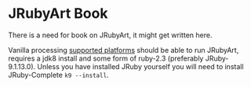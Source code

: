 # JRubyArt Book
There is a need for book on JRubyArt, it might get written here.

Vanilla processing [supported platforms](https://github.com/processing/processing/wiki/Supported-Platforms) should be able to run JRubyArt, requires a jdk8 install and some form of ruby-2.3 (preferably JRuby-9.1.13.0). Unless you have installed JRuby yourself you will need to install JRuby-Complete `k9 --install`.
